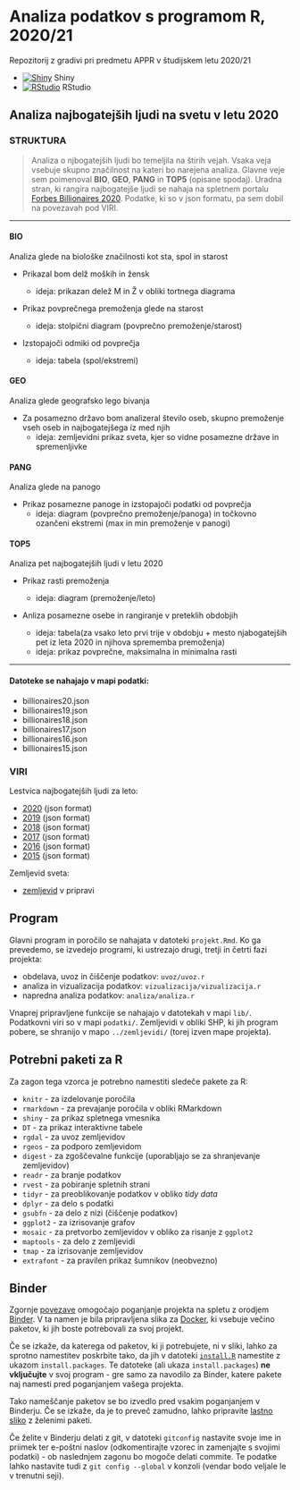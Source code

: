 # Analiza podatkov s programom R, 2020/21

Repozitorij z gradivi pri predmetu APPR v študijskem letu 2020/21

* [![Shiny](http://mybinder.org/badge.svg)](http://mybinder.org/v2/gh/vitorozman/APPR-2020-21/master?urlpath=shiny/APPR-2020-21/projekt.Rmd) Shiny
* [![RStudio](http://mybinder.org/badge.svg)](http://mybinder.org/v2/gh/vitorozman/APPR-2020-21/master?urlpath=rstudio) RStudio


## **Analiza najbogatejših ljudi na svetu v letu 2020**


### **STRUKTURA**

>Analiza o njbogatejših ljudi bo temeljila na štirih vejah. Vsaka veja vsebuje skupno značilnost na kateri bo narejena analiza. Glavne veje sem poimenoval **BIO**, **GEO**, **PANG** in **TOP5** (opisane spodaj). Uradna stran, ki rangira najbogatejše ljudi se nahaja na spletnem portalu [Forbes Billionaires 2020](https://www.forbes.com/billionaires/). Podatke, ki so v json formatu, pa sem dobil na povezavah pod VIRI.

---

#### BIO
Analiza glede na biološke značilnosti kot sta, spol in starost

* Prikazal bom delž moških in žensk
  * ideja: prikazan delež M in Ž v obliki tortnega diagrama

* Prikaz povprečnega premoženja glede na starost
  * ideja: stolpični diagram (povprečno premoženje/starost)

* Izstopajoči odmiki od povprečja
  * ideja: tabela (spol/ekstremi)

#### GEO
Analiza glede geografsko lego bivanja

* Za posamezno državo bom analizeral število oseb, skupno premoženje vseh oseb in najbogatejšega iz med njih
  * ideja: zemljevidni prikaz sveta, kjer so vidne posamezne države in spremenljivke

#### PANG
Analiza glede na panogo

* Prikaz posamezne panoge in izstopajoči podatki od povprečja
  * ideja: diagram (povprečno premoženje/panoga) in točkovno ozančeni ekstremi (max in min premoženje v panogi)

#### TOP5
Analiza pet najbogatejših ljudi v letu 2020

* Prikaz rasti premoženja
  * ideja: diagram (premoženje/leto)
  
* Anliza posamezne osebe in rangiranje v preteklih obdobjih
  * ideja: tabela(za vsako leto prvi trije v obdobju + mesto njabogatejših pet iz leta 2020 in njihova sprememba premoženja)
  * ideja: prikaz povprečne, maksimalna in minimalna rasti

---


#### **Datoteke se nahajajo v mapi podatki:**

* billionaires20.json
* billionaires19.json
* billionaires18.json
* billionaires17.json
* billionaires16.json
* billionaires15.json


### **VIRI**
Lestvica najbogatejših ljudi za leto:

* [2020](https://www.forbes.com/forbesapi/person/billionaires/2020/position/true.json) (json format)
* [2019](https://www.forbes.com/forbesapi/person/billionaires/2019/position/true.json) (json format) 
* [2018](https://www.forbes.com/forbesapi/person/billionaires/2018/position/true.json) (json format) 
* [2017](https://www.forbes.com/forbesapi/person/billionaires/2017/position/true.json) (json format) 
* [2016](https://www.forbes.com/forbesapi/person/billionaires/2016/position/true.json) (json format) 
* [2015](https://www.forbes.com/forbesapi/person/billionaires/2015/position/true.json) (json format) 

Zemljevid sveta:

* [zemljevid]() v pripravi

## Program

Glavni program in poročilo se nahajata v datoteki `projekt.Rmd`.
Ko ga prevedemo, se izvedejo programi, ki ustrezajo drugi, tretji in četrti fazi projekta:

* obdelava, uvoz in čiščenje podatkov: `uvoz/uvoz.r`
* analiza in vizualizacija podatkov: `vizualizacija/vizualizacija.r`
* napredna analiza podatkov: `analiza/analiza.r`

Vnaprej pripravljene funkcije se nahajajo v datotekah v mapi `lib/`.
Podatkovni viri so v mapi `podatki/`.
Zemljevidi v obliki SHP, ki jih program pobere,
se shranijo v mapo `../zemljevidi/` (torej izven mape projekta).

## Potrebni paketi za R

Za zagon tega vzorca je potrebno namestiti sledeče pakete za R:

* `knitr` - za izdelovanje poročila
* `rmarkdown` - za prevajanje poročila v obliki RMarkdown
* `shiny` - za prikaz spletnega vmesnika
* `DT` - za prikaz interaktivne tabele
* `rgdal` - za uvoz zemljevidov
* `rgeos` - za podporo zemljevidom
* `digest` - za zgoščevalne funkcije (uporabljajo se za shranjevanje zemljevidov)
* `readr` - za branje podatkov
* `rvest` - za pobiranje spletnih strani
* `tidyr` - za preoblikovanje podatkov v obliko *tidy data*
* `dplyr` - za delo s podatki
* `gsubfn` - za delo z nizi (čiščenje podatkov)
* `ggplot2` - za izrisovanje grafov
* `mosaic` - za pretvorbo zemljevidov v obliko za risanje z `ggplot2`
* `maptools` - za delo z zemljevidi
* `tmap` - za izrisovanje zemljevidov
* `extrafont` - za pravilen prikaz šumnikov (neobvezno)

## Binder

Zgornje [povezave](#analiza-podatkov-s-programom-r-202021)
omogočajo poganjanje projekta na spletu z orodjem [Binder](https://mybinder.org/).
V ta namen je bila pripravljena slika za [Docker](https://www.docker.com/),
ki vsebuje večino paketov, ki jih boste potrebovali za svoj projekt.

Če se izkaže, da katerega od paketov, ki ji potrebujete, ni v sliki,
lahko za sprotno namestitev poskrbite tako,
da jih v datoteki [`install.R`](install.R) namestite z ukazom `install.packages`.
Te datoteke (ali ukaza `install.packages`) **ne vključujte** v svoj program -
gre samo za navodilo za Binder, katere pakete naj namesti pred poganjanjem vašega projekta.

Tako nameščanje paketov se bo izvedlo pred vsakim poganjanjem v Binderju.
Če se izkaže, da je to preveč zamudno,
lahko pripravite [lastno sliko](https://github.com/jaanos/APPR-docker) z želenimi paketi.

Če želite v Binderju delati z git,
v datoteki `gitconfig` nastavite svoje ime in priimek ter e-poštni naslov
(odkomentirajte vzorec in zamenjajte s svojimi podatki) -
ob naslednjem zagonu bo mogoče delati commite.
Te podatke lahko nastavite tudi z `git config --global` v konzoli
(vendar bodo veljale le v trenutni seji).
